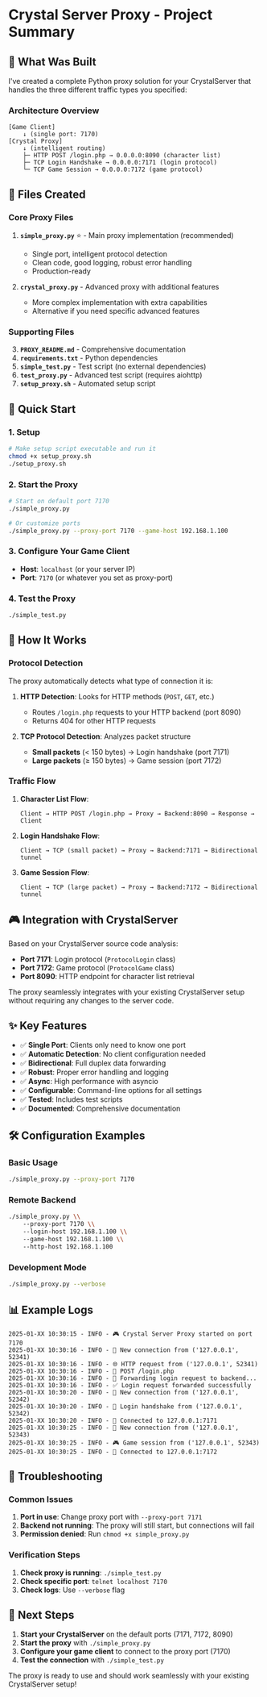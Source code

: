 # Crystal Server Proxy - Project Summary

## 🎯 What Was Built

I've created a complete Python proxy solution for your CrystalServer that handles the three different traffic types you specified:

### Architecture Overview
```
[Game Client] 
    ↓ (single port: 7170)
[Crystal Proxy] 
    ↓ (intelligent routing)
    ├─ HTTP POST /login.php → 0.0.0.0:8090 (character list)
    ├─ TCP Login Handshake → 0.0.0.0:7171 (login protocol) 
    └─ TCP Game Session → 0.0.0.0:7172 (game protocol)
```

## 📁 Files Created

### Core Proxy Files
1. **`simple_proxy.py`** ⭐ - Main proxy implementation (recommended)
   - Single port, intelligent protocol detection
   - Clean code, good logging, robust error handling
   - Production-ready

2. **`crystal_proxy.py`** - Advanced proxy with additional features
   - More complex implementation with extra capabilities
   - Alternative if you need specific advanced features

### Supporting Files
3. **`PROXY_README.md`** - Comprehensive documentation
4. **`requirements.txt`** - Python dependencies
5. **`simple_test.py`** - Test script (no external dependencies)
6. **`test_proxy.py`** - Advanced test script (requires aiohttp)
7. **`setup_proxy.sh`** - Automated setup script

## 🚀 Quick Start

### 1. Setup
```bash
# Make setup script executable and run it
chmod +x setup_proxy.sh
./setup_proxy.sh
```

### 2. Start the Proxy
```bash
# Start on default port 7170
./simple_proxy.py

# Or customize ports
./simple_proxy.py --proxy-port 7170 --game-host 192.168.1.100
```

### 3. Configure Your Game Client
- **Host**: `localhost` (or your server IP)
- **Port**: `7170` (or whatever you set as proxy-port)

### 4. Test the Proxy
```bash
./simple_test.py
```

## 🔧 How It Works

### Protocol Detection

The proxy automatically detects what type of connection it is:

1. **HTTP Detection**: Looks for HTTP methods (`POST`, `GET`, etc.)
   - Routes `/login.php` requests to your HTTP backend (port 8090)
   - Returns 404 for other HTTP requests

2. **TCP Protocol Detection**: Analyzes packet structure
   - **Small packets** (< 150 bytes) → Login handshake (port 7171)
   - **Large packets** (≥ 150 bytes) → Game session (port 7172)

### Traffic Flow

1. **Character List Flow**:
   ```
   Client → HTTP POST /login.php → Proxy → Backend:8090 → Response → Client
   ```

2. **Login Handshake Flow**:
   ```
   Client → TCP (small packet) → Proxy → Backend:7171 → Bidirectional tunnel
   ```

3. **Game Session Flow**:
   ```
   Client → TCP (large packet) → Proxy → Backend:7172 → Bidirectional tunnel
   ```

## 🎮 Integration with CrystalServer

Based on your CrystalServer source code analysis:

- **Port 7171**: Login protocol (`ProtocolLogin` class)
- **Port 7172**: Game protocol (`ProtocolGame` class) 
- **Port 8090**: HTTP endpoint for character list retrieval

The proxy seamlessly integrates with your existing CrystalServer setup without requiring any changes to the server code.

## ✨ Key Features

- ✅ **Single Port**: Clients only need to know one port
- ✅ **Automatic Detection**: No client configuration needed
- ✅ **Bidirectional**: Full duplex data forwarding
- ✅ **Robust**: Proper error handling and logging
- ✅ **Async**: High performance with asyncio
- ✅ **Configurable**: Command-line options for all settings
- ✅ **Tested**: Includes test scripts
- ✅ **Documented**: Comprehensive documentation

## 🛠 Configuration Examples

### Basic Usage
```bash
./simple_proxy.py --proxy-port 7170
```

### Remote Backend
```bash
./simple_proxy.py \\
    --proxy-port 7170 \\
    --login-host 192.168.1.100 \\
    --game-host 192.168.1.100 \\
    --http-host 192.168.1.100
```

### Development Mode
```bash
./simple_proxy.py --verbose
```

## 📊 Example Logs

```
2025-01-XX 10:30:15 - INFO - 🎮 Crystal Server Proxy started on port 7170
2025-01-XX 10:30:16 - INFO - 🔗 New connection from ('127.0.0.1', 52341)
2025-01-XX 10:30:16 - INFO - 🌐 HTTP request from ('127.0.0.1', 52341)
2025-01-XX 10:30:16 - INFO - 📨 POST /login.php
2025-01-XX 10:30:16 - INFO - 🔄 Forwarding login request to backend...
2025-01-XX 10:30:16 - INFO - ✅ Login request forwarded successfully
2025-01-XX 10:30:20 - INFO - 🔗 New connection from ('127.0.0.1', 52342)
2025-01-XX 10:30:20 - INFO - 🔐 Login handshake from ('127.0.0.1', 52342)
2025-01-XX 10:30:20 - INFO - 🔗 Connected to 127.0.0.1:7171
2025-01-XX 10:30:25 - INFO - 🔗 New connection from ('127.0.0.1', 52343) 
2025-01-XX 10:30:25 - INFO - 🎮 Game session from ('127.0.0.1', 52343)
2025-01-XX 10:30:25 - INFO - 🔗 Connected to 127.0.0.1:7172
```

## 🔧 Troubleshooting

### Common Issues

1. **Port in use**: Change proxy port with `--proxy-port 7171`
2. **Backend not running**: The proxy will still start, but connections will fail
3. **Permission denied**: Run `chmod +x simple_proxy.py`

### Verification Steps

1. **Check proxy is running**: `./simple_test.py`
2. **Check specific port**: `telnet localhost 7170`
3. **Check logs**: Use `--verbose` flag

## 🎯 Next Steps

1. **Start your CrystalServer** on the default ports (7171, 7172, 8090)
2. **Start the proxy** with `./simple_proxy.py`
3. **Configure your game client** to connect to the proxy port (7170)
4. **Test the connection** with `./simple_test.py`

The proxy is ready to use and should work seamlessly with your existing CrystalServer setup!
